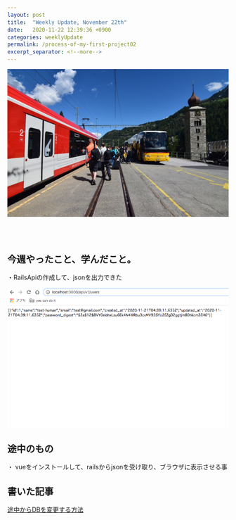 ```yaml
---
layout: post
title:  "Weekly Update, November 22th"
date:   2020-11-22 12:39:36 +0900
categories: weeklyUpdate
permalink: /process-of-my-first-project02
excerpt_separator: <!--more-->
---
```

![image here](/assets/img/thumbnail/two.jpeg)

<!--more-->
<br><br>


## 今週やったこと、学んだこと。

・RailsApiの作成して、jsonを出力できた<br>

![image here](/assets/img/code/a.png)


## 途中のもの
・ vueをインストールして、railsからjsonを受け取り、ブラウザに表示させる事



## 書いた記事
[途中からDBを変更する方法](https://qiita.com/kazumawada/items/6999490b98370163b8a9)


